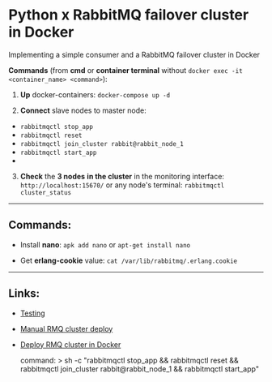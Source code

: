 # Python x RabbitMQ failover cluster in Docker
Implementing a simple consumer and a RabbitMQ failover cluster in Docker

**Commands** (from **cmd** or **container terminal** without ```docker exec -it <container_name> <command>```):

1. **Up** docker-containers: ```docker-compose up -d```

2. **Connect** slave nodes to master node:
* ```rabbitmqctl stop_app```
* ```rabbitmqctl reset```
* ```rabbitmqctl join_cluster rabbit@rabbit_node_1```
* ```rabbitmqctl start_app```
* 
3. **Check** the **3 nodes** **in the cluster** in the monitoring interface: ```http://localhost:15670/```
or any node's terminal: ```rabbitmqctl cluster_status```

---

## Commands:

* Install **nano**: ```apk add nano``` or ```apt-get install nano```

* Get **erlang-cookie** value: ```cat /var/lib/rabbitmq/.erlang.cookie```

---

## Links:

* [Testing](https://www.youtube.com/watch?v=aLhRP_PsD5Y&list=WL&index=18&t=752s&ab_channel=bigtown2012)

* [Manual RMQ cluster deploy](https://www.youtube.com/watch?v=vWLbvVPMfqk&list=WL&index=17&ab_channel=bigtown2012)

* [Deploy RMQ cluster in Docker](https://www.youtube.com/watch?v=FzqjtU2x6YA&list=WL&index=26&t=2s&ab_channel=ThatDevOpsGuy)


    command: >
      sh -c "rabbitmqctl stop_app &&
             rabbitmqctl reset &&
             rabbitmqctl join_cluster rabbit@rabbit_node_1 &&
             rabbitmqctl start_app"



